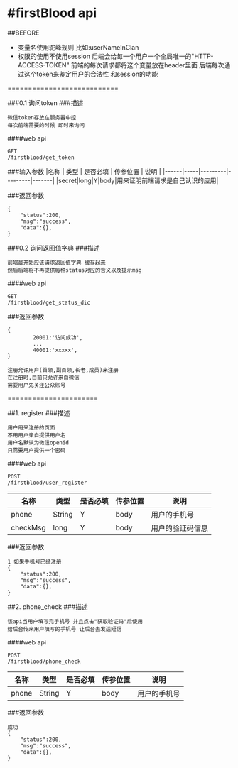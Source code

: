 #firstBlood  api
==============
##BEFORE
* 变量名使用驼峰规则 比如:userNameInClan
* 权限的使用不使用session 后端会给每一个用户一个全局唯一的"HTTP-ACCESS-TOKEN" 前端的每次请求都将这个变量放在header里面 后端每次通过这个token来鉴定用户的合法性 和session的功能

===========================


###0.1 询问token
###描述
```
微信token存放在服务器中控
每次前端需要的时候 即时来询问
```
####web api
```
GET
/firstblood/get_token
```

###输入参数
|名称 | 类型 | 是否必填 | 传参位置 | 说明 |
|------|-----|---------|---------|-------|
|secret|long|Y|body|用来证明前端请求是自己认识的应用|

###返回参数
```
{
	"status":200,
	"msg":"success",
	"data":{},
}
```

###0.2 询问返回值字典
###描述
```
前端最开始应该请求返回值字典 缓存起来
然后后端将不再提供每种status对应的含义以及提示msg
```
####web api
```
GET
/firstblood/get_status_dic
```
###返回参数
```
{
		20001:'访问成功',
		...
		40001:'xxxxx',
}
```

```
注册允许用户(首领,副首领,长老,成员)来注册
在注册时,目前只允许来自微信
需要用户先关注公众账号
```
======================

##1. register
###描述
```
用户用来注册的页面
不用用户亲自提供用户名
用户名默认为微信openid
只需要用户提供一个密码
```
####web api
```
POST
/firstblood/user_register
```
|名称 | 类型 | 是否必填 | 传参位置 | 说明 |
|------|-----|---------|---------|-------|
|phone|String|Y|body|用户的手机号|
|checkMsg|long|Y|body|用户的验证码信息|

###返回参数
```
1 如果手机号已经注册
{
	"status":200,
	"msg":"success",
	"data":{},
}
```


##2. phone_check
###描述
```
该api当用户填写完手机号 并且点击"获取验证码"后使用
给后台传来用户填写的手机号 让后台去发送短信
```
####web api
```
POST
/firstblood/phone_check
```
|名称 | 类型 | 是否必填 | 传参位置 | 说明 |
|------|-----|---------|---------|-------|
|phone|String|Y|body|用户的手机号|

###返回参数
```
成功
{
	"status":200,
	"msg":"success",
	"data":{},
}
```